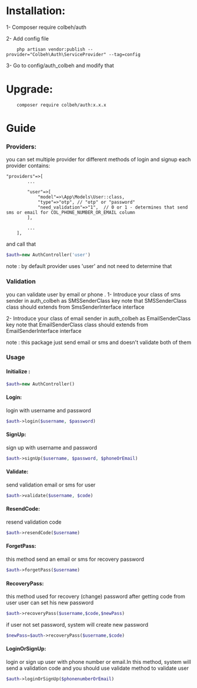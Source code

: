 # Installation: 

1- Composer require colbeh/auth

        
2- Add config file
        
        php artisan vendor:publish --provider="Colbeh\Auth\ServiceProvider" --tag=config

3- Go to config/auth_colbeh and modify that


# Upgrade:
        composer require colbeh/auth:x.x.x



# Guide


### Providers:
you can set multiple provider for different methods of login and signup
each provider contains:


    "providers"=>[
            ...
            
            "user"=>[
                "model"=>\App\Models\User::class,
                "type"=>"otp", // "otp" or "password"
                "need_validation"=>"1",  // 0 or 1 - determines that send sms or email for COL_PHONE_NUMBER_OR_EMAIL column
            ],
            
            ...
        ],

and call that

```php
$auth=new AuthController('user')
```

   note : by default provider uses 'user' and not need to determine that



### Validation
you can validate user by email or phone . 
1- Introduce your class of sms sender in auth_colbeh as SMSSenderClass key
note that SMSSenderClass class should extends from SmsSenderInterface interface
 
2- Introduce your class of email sender in auth_colbeh as EmailSenderClass key
note that EmailSenderClass class should extends from EmailSenderInterface interface

   note : this package just send email or sms and doesn't validate both of them
 
 
 
### Usage

#### Initialize : 
```php
$auth=new AuthController()
```

#### Login: 
login with username and password
```php
$auth->login($username, $password)
```

#### SignUp: 
sign up with username and password
```php
$auth->signUp($username, $password, $phoneOrEmail)
```

#### Validate: 
send validation email or sms for user
```php
$auth->validate($username, $code)
```

#### ResendCode: 
resend validation code
```php
$auth->resendCode($username)
```


#### ForgetPass:
 this method send an email or sms for recovery password
```php
$auth->forgetPass($username)
```


#### RecoveryPass: 
this method used for recovery (change) password after getting code from user
user can set his new password 
```php
$auth->recoveryPass($username,$code,$newPass)
```

if user not set password, system will create new password
```php
$newPass=$auth->recoveryPass($username,$code)
```

#### LoginOrSignUp: 
login or sign up user with phone number or email.In this method, system will send a validation code and you should use validate method to validate user 
```php
$auth->loginOrSignUp($phonenumberOrEmail)
```


